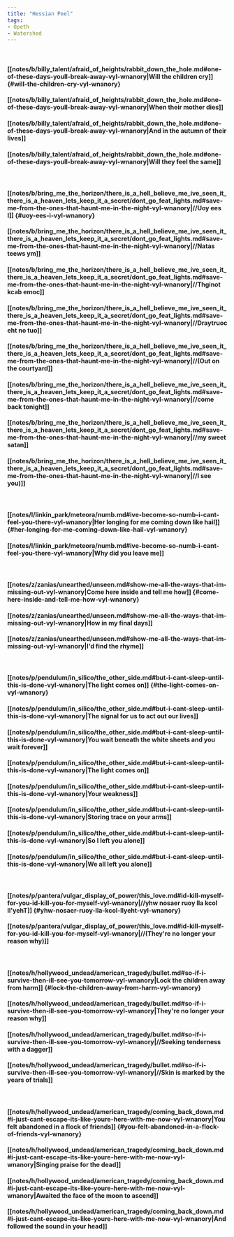 ```yaml
---
title: "Hessian Peel"
tags:
- Opeth
- Watershed
---
```

&nbsp;
#### [[notes/b/billy_talent/afraid_of_heights/rabbit_down_the_hole.md#one-of-these-days-youll-break-away-vyl-wnanory|Will the children cry]] {#will-the-children-cry-vyl-wnanory}
#### [[notes/b/billy_talent/afraid_of_heights/rabbit_down_the_hole.md#one-of-these-days-youll-break-away-vyl-wnanory|When their mother dies]]
#### [[notes/b/billy_talent/afraid_of_heights/rabbit_down_the_hole.md#one-of-these-days-youll-break-away-vyl-wnanory|And in the autumn of their lives]]
#### [[notes/b/billy_talent/afraid_of_heights/rabbit_down_the_hole.md#one-of-these-days-youll-break-away-vyl-wnanory|Will they feel the same]]
&nbsp;
#### [[notes/b/bring_me_the_horizon/there_is_a_hell_believe_me_ive_seen_it_there_is_a_heaven_lets_keep_it_a_secret/dont_go_feat_lights.md#save-me-from-the-ones-that-haunt-me-in-the-night-vyl-wnanory|//Uoy ees I]] {#uoy-ees-i-vyl-wnanory}
#### [[notes/b/bring_me_the_horizon/there_is_a_hell_believe_me_ive_seen_it_there_is_a_heaven_lets_keep_it_a_secret/dont_go_feat_lights.md#save-me-from-the-ones-that-haunt-me-in-the-night-vyl-wnanory|//Natas teews ym]]
#### [[notes/b/bring_me_the_horizon/there_is_a_hell_believe_me_ive_seen_it_there_is_a_heaven_lets_keep_it_a_secret/dont_go_feat_lights.md#save-me-from-the-ones-that-haunt-me-in-the-night-vyl-wnanory|//Thginot kcab emoc]]
#### [[notes/b/bring_me_the_horizon/there_is_a_hell_believe_me_ive_seen_it_there_is_a_heaven_lets_keep_it_a_secret/dont_go_feat_lights.md#save-me-from-the-ones-that-haunt-me-in-the-night-vyl-wnanory|//Draytruoc eht no tuo]]
#### [[notes/b/bring_me_the_horizon/there_is_a_hell_believe_me_ive_seen_it_there_is_a_heaven_lets_keep_it_a_secret/dont_go_feat_lights.md#save-me-from-the-ones-that-haunt-me-in-the-night-vyl-wnanory|//(Out on the courtyard]]
#### [[notes/b/bring_me_the_horizon/there_is_a_hell_believe_me_ive_seen_it_there_is_a_heaven_lets_keep_it_a_secret/dont_go_feat_lights.md#save-me-from-the-ones-that-haunt-me-in-the-night-vyl-wnanory|//come back tonight]]
#### [[notes/b/bring_me_the_horizon/there_is_a_hell_believe_me_ive_seen_it_there_is_a_heaven_lets_keep_it_a_secret/dont_go_feat_lights.md#save-me-from-the-ones-that-haunt-me-in-the-night-vyl-wnanory|//my sweet satan]]
#### [[notes/b/bring_me_the_horizon/there_is_a_hell_believe_me_ive_seen_it_there_is_a_heaven_lets_keep_it_a_secret/dont_go_feat_lights.md#save-me-from-the-ones-that-haunt-me-in-the-night-vyl-wnanory|//I see you)]]
&nbsp;
#### [[notes/l/linkin_park/meteora/numb.md#ive-become-so-numb-i-cant-feel-you-there-vyl-wnanory|Her longing for me coming down like hail]] {#her-longing-for-me-coming-down-like-hail-vyl-wnanory}
#### [[notes/l/linkin_park/meteora/numb.md#ive-become-so-numb-i-cant-feel-you-there-vyl-wnanory|Why did you leave me]]
&nbsp;
#### [[notes/z/zanias/unearthed/unseen.md#show-me-all-the-ways-that-im-missing-out-vyl-wnanory|Come here inside and tell me how]] {#come-here-inside-and-tell-me-how-vyl-wnanory}
#### [[notes/z/zanias/unearthed/unseen.md#show-me-all-the-ways-that-im-missing-out-vyl-wnanory|How in my final days]]
#### [[notes/z/zanias/unearthed/unseen.md#show-me-all-the-ways-that-im-missing-out-vyl-wnanory|I'd find the rhyme]]
&nbsp;
#### [[notes/p/pendulum/in_silico/the_other_side.md#but-i-cant-sleep-until-this-is-done-vyl-wnanory|The light comes on]] {#the-light-comes-on-vyl-wnanory}
#### [[notes/p/pendulum/in_silico/the_other_side.md#but-i-cant-sleep-until-this-is-done-vyl-wnanory|The signal for us to act out our lives]]
#### [[notes/p/pendulum/in_silico/the_other_side.md#but-i-cant-sleep-until-this-is-done-vyl-wnanory|You wait beneath the white sheets and you wait forever]]
#### [[notes/p/pendulum/in_silico/the_other_side.md#but-i-cant-sleep-until-this-is-done-vyl-wnanory|The light comes on]]
#### [[notes/p/pendulum/in_silico/the_other_side.md#but-i-cant-sleep-until-this-is-done-vyl-wnanory|Your weakness]]
#### [[notes/p/pendulum/in_silico/the_other_side.md#but-i-cant-sleep-until-this-is-done-vyl-wnanory|Storing trace on your arms]]
#### [[notes/p/pendulum/in_silico/the_other_side.md#but-i-cant-sleep-until-this-is-done-vyl-wnanory|So I left you alone]]
#### [[notes/p/pendulum/in_silico/the_other_side.md#but-i-cant-sleep-until-this-is-done-vyl-wnanory|We all left you alone]]
&nbsp;
#### [[notes/p/pantera/vulgar_display_of_power/this_love.md#id-kill-myself-for-you-id-kill-you-for-myself-vyl-wnanory|//yhw nosaer ruoy lla kcol ll'yehT]] {#yhw-nosaer-ruoy-lla-kcol-llyeht-vyl-wnanory}
#### [[notes/p/pantera/vulgar_display_of_power/this_love.md#id-kill-myself-for-you-id-kill-you-for-myself-vyl-wnanory|//(They're no longer your reason why)]]
&nbsp;
#### [[notes/h/hollywood_undead/american_tragedy/bullet.md#so-if-i-survive-then-ill-see-you-tomorrow-vyl-wnanory|Lock the children away from harm]] {#lock-the-children-away-from-harm-vyl-wnanory}
#### [[notes/h/hollywood_undead/american_tragedy/bullet.md#so-if-i-survive-then-ill-see-you-tomorrow-vyl-wnanory|They're no longer your reason why]]
#### [[notes/h/hollywood_undead/american_tragedy/bullet.md#so-if-i-survive-then-ill-see-you-tomorrow-vyl-wnanory|//Seeking tenderness with a dagger]]
#### [[notes/h/hollywood_undead/american_tragedy/bullet.md#so-if-i-survive-then-ill-see-you-tomorrow-vyl-wnanory|//Skin is marked by the years of trials]]
&nbsp;
#### [[notes/h/hollywood_undead/american_tragedy/coming_back_down.md#i-just-cant-escape-its-like-youre-here-with-me-now-vyl-wnanory|You felt abandoned in a flock of friends]] {#you-felt-abandoned-in-a-flock-of-friends-vyl-wnanory}
#### [[notes/h/hollywood_undead/american_tragedy/coming_back_down.md#i-just-cant-escape-its-like-youre-here-with-me-now-vyl-wnanory|Singing praise for the dead]]
#### [[notes/h/hollywood_undead/american_tragedy/coming_back_down.md#i-just-cant-escape-its-like-youre-here-with-me-now-vyl-wnanory|Awaited the face of the moon to ascend]]
#### [[notes/h/hollywood_undead/american_tragedy/coming_back_down.md#i-just-cant-escape-its-like-youre-here-with-me-now-vyl-wnanory|And followed the sound in your head]]
